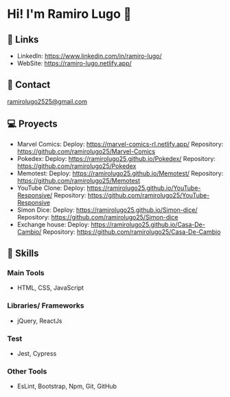 # Hi! I'm Ramiro Lugo 👋

## :paperclip: Links
- LinkedIn: https://www.linkedin.com/in/ramiro-lugo/
- WebSite: https://ramiro-lugo.netlify.app/

## :email:  Contact
ramirolugo2525@gmail.com

## :computer: Proyects
- Marvel Comics:
  Deploy: https://marvel-comics-rl.netlify.app/
  Repository: https://github.com/ramirolugo25/Marvel-Comics
- Pokedex:
  Deploy: https://ramirolugo25.github.io/Pokedex/
  Repository: https://github.com/ramirolugo25/Pokedex
- Memotest:
  Deploy: https://ramirolugo25.github.io/Memotest/
  Repository: https://github.com/ramirolugo25/Memotest
- YouTube Clone:
  Deploy: https://ramirolugo25.github.io/YouTube-Responsive/
  Repository: https://github.com/ramirolugo25/YouTube-Responsive
- Simon Dice:
  Deploy: https://ramirolugo25.github.io/Simon-dice/
  Repository: https://github.com/ramirolugo25/Simon-dice
- Exchange house:
  Deploy: https://ramirolugo25.github.io/Casa-De-Cambio/
  Repository: https://github.com/ramirolugo25/Casa-De-Cambio

## :muscle: Skills
### Main Tools
- HTML, CSS, JavaScript
### Libraries/ Frameworks
- jQuery, ReactJs
### Test
- Jest, Cypress
### Other Tools
- EsLint, Bootstrap, Npm, Git, GitHub
